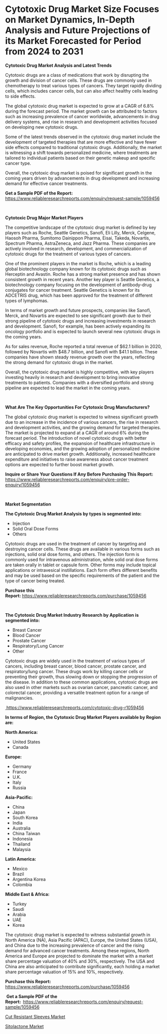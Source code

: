 <p><h1>Cytotoxic Drug Market Size Focuses on Market Dynamics, In-Depth Analysis and Future Projections of its Market Forecasted for Period from 2024 to 2031</h1></p><p><strong>Cytotoxic Drug Market Analysis and Latest Trends</strong></p>
<p><p>Cytotoxic drugs are a class of medications that work by disrupting the growth and division of cancer cells. These drugs are commonly used in chemotherapy to treat various types of cancers. They target rapidly dividing cells, which includes cancer cells, but can also affect healthy cells leading to side effects.</p><p>The global cytotoxic drug market is expected to grow at a CAGR of 6.8% during the forecast period. The market growth can be attributed to factors such as increasing prevalence of cancer worldwide, advancements in drug delivery systems, and rise in research and development activities focused on developing new cytotoxic drugs.</p><p>Some of the latest trends observed in the cytotoxic drug market include the development of targeted therapies that are more effective and have fewer side effects compared to traditional cytotoxic drugs. Additionally, the market is witnessing a shift towards personalized medicine, where treatments are tailored to individual patients based on their genetic makeup and specific cancer type.</p><p>Overall, the cytotoxic drug market is poised for significant growth in the coming years driven by advancements in drug development and increasing demand for effective cancer treatments.</p></p>
<p><strong>Get a Sample PDF of the Report:&nbsp;</strong> <a href="https://www.reliableresearchreports.com/enquiry/request-sample/1059456">https://www.reliableresearchreports.com/enquiry/request-sample/1059456</a></p>
<p>&nbsp;</p>
<p><strong>Cytotoxic Drug Major Market Players</strong></p>
<p><p>The competitive landscape of the cytotoxic drug market is defined by key players such as Roche, Seattle Genetics, Sanofi, Eli Lilly, Merck, Celgene, Haosoh Pharma, Sumitomo Dainippon Pharma, Eisai, Takeda, Novartis, Spectrum Pharma, AstraZeneca, and Jazz Pharma. These companies are actively involved in research, development, and commercialization of cytotoxic drugs for the treatment of various types of cancers.</p><p>One of the prominent players in the market is Roche, which is a leading global biotechnology company known for its cytotoxic drugs such as Herceptin and Avastin. Roche has a strong market presence and has shown consistent growth in recent years. Another key player is Seattle Genetics, a biotechnology company focusing on the development of antibody-drug conjugates for cancer treatment. Seattle Genetics is known for its ADCETRIS drug, which has been approved for the treatment of different types of lymphomas.</p><p>In terms of market growth and future prospects, companies like Sanofi, Merck, and Novartis are expected to see significant growth due to their strong pipeline of cytotoxic drugs and increasing investments in research and development. Sanofi, for example, has been actively expanding its oncology portfolio and is expected to launch several new cytotoxic drugs in the coming years.</p><p>As for sales revenue, Roche reported a total revenue of $62.1 billion in 2020, followed by Novartis with $48.7 billion, and Sanofi with $41.1 billion. These companies have shown steady revenue growth over the years, reflecting the strong demand for cytotoxic drugs in the market.</p><p>Overall, the cytotoxic drug market is highly competitive, with key players investing heavily in research and development to bring innovative treatments to patients. Companies with a diversified portfolio and strong pipeline are expected to lead the market in the coming years.</p></p>
<p>&nbsp;</p>
<p><strong>What Are The Key Opportunities For Cytotoxic Drug Manufacturers?</strong></p>
<p><p>The global cytotoxic drug market is expected to witness significant growth due to an increase in the incidence of various cancers, the rise in research and development activities, and the growing demand for targeted therapies. The market is projected to expand at a CAGR of around 6% during the forecast period. The introduction of novel cytotoxic drugs with better efficacy and safety profiles, the expansion of healthcare infrastructure in developing economies, and the growing adoption of personalized medicine are anticipated to drive market growth. Additionally, increased healthcare expenditure and initiatives to raise awareness about cancer treatment options are expected to further boost market growth.</p></p>
<p><strong>Inquire or Share Your Questions If Any Before Purchasing This Report:</strong> <a href="https://www.reliableresearchreports.com/enquiry/pre-order-enquiry/1059456">https://www.reliableresearchreports.com/enquiry/pre-order-enquiry/1059456</a></p>
<p>&nbsp;</p>
<p><strong>Market Segmentation</strong></p>
<p><strong>The Cytotoxic Drug Market Analysis by types is segmented into:</strong></p>
<p><ul><li>Injection</li><li>Solid Oral Dose Forms</li><li>Others</li></ul></p>
<p><p>Cytotoxic drugs are used in the treatment of cancer by targeting and destroying cancer cells. These drugs are available in various forms such as injections, solid oral dose forms, and others. The injection form is commonly used for intravenous administration, while solid oral dose forms are taken orally in tablet or capsule form. Other forms may include topical applications or intravesical instillations. Each form offers different benefits and may be used based on the specific requirements of the patient and the type of cancer being treated.</p></p>
<p><strong>Purchase this Report:&nbsp;</strong><a href="https://www.reliableresearchreports.com/purchase/1059456">https://www.reliableresearchreports.com/purchase/1059456</a></p>
<p>&nbsp;</p>
<p><strong>The Cytotoxic Drug Market Industry Research by Application is segmented into:</strong></p>
<p><ul><li>Breast Cancer</li><li>Blood Cancer</li><li>Prostate Cancer</li><li>Respiratory/Lung Cancer</li><li>Other</li></ul></p>
<p><p>Cytotoxic drugs are widely used in the treatment of various types of cancers, including breast cancer, blood cancer, prostate cancer, and respiratory/lung cancer. These drugs work by killing cancer cells or preventing their growth, thus slowing down or stopping the progression of the disease. In addition to these common applications, cytotoxic drugs are also used in other markets such as ovarian cancer, pancreatic cancer, and colorectal cancer, providing a versatile treatment option for a range of malignancies.</p></p>
<p><a href="https://www.reliableresearchreports.com/cytotoxic-drug-r1059456">&nbsp;https://www.reliableresearchreports.com/cytotoxic-drug-r1059456</a></p>
<p><strong>In terms of Region, the Cytotoxic Drug Market Players available by Region are:</strong></p>
<p>
    <p> <strong> North America: </strong>
        <ul>
            <li>United States</li>
            <li>Canada</li>
        </ul>
        </p> 
    <p> <strong> Europe: </strong>
        <ul>
            <li>Germany</li>
            <li>France</li>
            <li>U.K.</li>
            <li>Italy</li>
            <li>Russia</li>
        </ul>
        </p> 
    <p> <strong> Asia-Pacific: </strong>
        <ul>
            <li>China</li>
            <li>Japan</li>
            <li>South Korea</li>
            <li>India</li>
            <li>Australia</li>
            <li>China Taiwan</li>
            <li>Indonesia</li>
            <li>Thailand</li>
            <li>Malaysia</li>
        </ul>
        </p> 
    <p> <strong> Latin America: </strong>
        <ul>
            <li>Mexico</li>
            <li>Brazil</li>
            <li>Argentina Korea</li>
            <li>Colombia</li>
        </ul>
        </p> 
    <p> <strong> Middle East & Africa: </strong>
        <ul>
            <li>Turkey</li>
            <li>Saudi</li>
            <li>Arabia</li>
            <li>UAE</li>
            <li>Korea</li>
        </ul>
    </p>
    </p>
<p><p>The cytotoxic drug market is expected to witness substantial growth in North America (NA), Asia Pacific (APAC), Europe, the United States (USA), and China due to the increasing prevalence of cancer and the rising demand for advanced cancer treatments. Among these regions, North America and Europe are projected to dominate the market with a market share percentage valuation of 40% and 30%, respectively. The USA and China are also anticipated to contribute significantly, each holding a market share percentage valuation of 15% and 10%, respectively.</p></p>
<p><strong>Purchase this Report: </strong><a href="https://www.reliableresearchreports.com/purchase/1059456">https://www.reliableresearchreports.com/purchase/1059456</a></p>
<p>&nbsp;<strong>Get a Sample PDF of the Report:&nbsp;&nbsp;</strong><a href="https://www.reliableresearchreports.com/enquiry/request-sample/1059456">https://www.reliableresearchreports.com/enquiry/request-sample/1059456</a></p>
<p><strong></strong></p>
<p><p><a href="https://view.publitas.com/reportprime-1/cut-resistant-sleeves-market-size-is-growing-at-cagr-of-13-8-this-report-covers-analysis-by-market-segmentation-growth-and-forecast-2024-2031/">Cut Resistant Sleeves Market</a></p><p><a href="https://github.com/prosalinda88/Market-Research-Report-List-5/blob/main/sitolactone-market.md">Sitolactone Market</a></p></p>